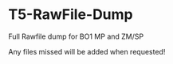 # T5-RawFile-Dump
Full Rawfile dump for BO1 MP and ZM/SP

Any files missed will be added when requested!
